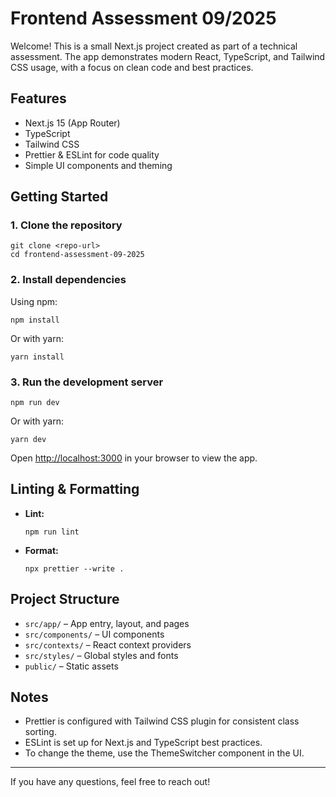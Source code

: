 # Frontend Assessment 09/2025

Welcome! This is a small Next.js project created as part of a technical assessment. The app demonstrates modern React, TypeScript, and Tailwind CSS usage, with a focus on clean code and best practices.

## Features

- Next.js 15 (App Router)
- TypeScript
- Tailwind CSS
- Prettier & ESLint for code quality
- Simple UI components and theming

## Getting Started

### 1. Clone the repository

```
git clone <repo-url>
cd frontend-assessment-09-2025
```

### 2. Install dependencies

Using npm:

```
npm install
```

Or with yarn:

```
yarn install
```

### 3. Run the development server

```
npm run dev
```

Or with yarn:

```
yarn dev
```

Open [http://localhost:3000](http://localhost:3000) in your browser to view the app.

## Linting & Formatting

- **Lint:**
  ```
  npm run lint
  ```
- **Format:**
  ```
  npx prettier --write .
  ```

## Project Structure

- `src/app/` – App entry, layout, and pages
- `src/components/` – UI components
- `src/contexts/` – React context providers
- `src/styles/` – Global styles and fonts
- `public/` – Static assets

## Notes

- Prettier is configured with Tailwind CSS plugin for consistent class sorting.
- ESLint is set up for Next.js and TypeScript best practices.
- To change the theme, use the ThemeSwitcher component in the UI.

---

If you have any questions, feel free to reach out!
